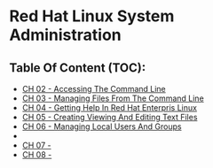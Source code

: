 # Red Hat Linux System Administration
## Table Of Content (TOC):
- [CH 02 - Accessing The Command Line](https://github.com/MarkoShaffer/Red-Hat-Linux-System-Administration/blob/main/docs/CH%2002%20-%20Accessing%20The%20Command%20Line/Ch02AccessingTheCommandLine.md)
- [CH 03 - Managing Files From The Command Line](https://github.com/MarkoShaffer/Red-Hat-Linux-System-Administration/blob/main/docs/CH%2003%20-%20Managing%20Files%20From%20The%20Command%20Line/Ch03ManagingFilesFromTheCommandLine.md)
- [CH 04 - Getting Help In Red Hat Enterpris Linux](https://github.com/MarkoShaffer/Red-Hat-Linux-System-Administration/blob/3736d83f5cdddeb3621769486818ff53fee637be/docs/CH%2004%20-%20Getting%20Help%20In%20Red%20Hat%20Enterpris%20Linux/Ch04GettingHelpInRedHatEnterprisLinux.md)
- [CH 05 - Creating Viewing And Editing Text Files](https://github.com/MarkoShaffer/Red-Hat-Linux-System-Administration/blob/3736d83f5cdddeb3621769486818ff53fee637be/docs/CH%2005%20-%20Creating%20Viewing%20And%20Editing%20Text%20Files/Ch05CreatingViewingAndEditingTextFiles.md)
- [CH 06 - Managing Local Users And Groups](https://github.com/MarkoShaffer/Red-Hat-Linux-System-Administration/blob/3736d83f5cdddeb3621769486818ff53fee637be/docs/CH%2006%20-%20Managing%20Local%20Users%20And%20Groups/Ch06ManagingLocalUsersAndGroups.md)
- 
- [CH 07 - ]()
- [CH 08 - ]()
